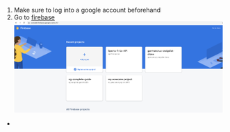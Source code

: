 

1. Make sure to log into a google account beforehand
1. Go to [firebase](https://console.firebase.google.com/)
  ![alt text](/assets/images/http-requests/1-firebase.png)

- 